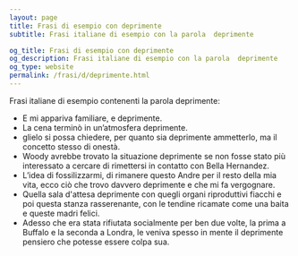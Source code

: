 ```yaml
---
layout: page
title: Frasi di esempio con deprimente 
subtitle: Frasi italiane di esempio con la parola  deprimente

og_title: Frasi di esempio con deprimente 
og_description: Frasi italiane di esempio con la parola  deprimente
og_type: website
permalink: /frasi/d/deprimente.html
---
```


Frasi italiane di esempio contenenti la parola deprimente:


- E mi appariva familiare, e deprimente.
- La cena terminò in un’atmosfera deprimente.
- glielo si possa chiedere, per quanto sia deprimente ammetterlo, ma il concetto stesso di onestà.
- Woody avrebbe trovato la situazione deprimente se non fosse stato più interessato a cercare di rimettersi in contatto con Bella Hernandez.
- L’idea di fossilizzarmi, di rimanere questo Andre per il resto della mia vita, ecco ciò che trovo davvero deprimente e che mi fa vergognare.
- Quella sala d'attesa deprimente con quegli organi riproduttivi fiacchi e poi questa stanza rasserenante, con le tendine ricamate come una baita e queste madri felici.
- Adesso che era stata rifiutata socialmente per ben due volte, la prima a Buffalo e la seconda a Londra, le veniva spesso in mente il deprimente pensiero che potesse essere colpa sua.
